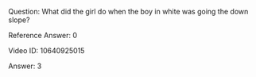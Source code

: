 Question: What did the girl do when the boy in white was going the down slope?

Reference Answer: 0

Video ID: 10640925015

Answer: 3

